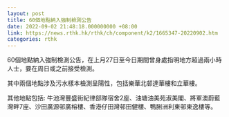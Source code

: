 ```yaml
---
layout: post
title: 60個地點納入強制檢測公告
date: 2022-09-02 21:48:18.000000000 +08:00
link: https://news.rthk.hk/rthk/ch/component/k2/1665347-20220902.htm
categories: rthk
---
```


60個地點納入強制檢測公告，在上月27日至今日期間曾身處指明地方超過兩小時人士，要在周日或之前接受檢測。

其中兩個地點涉及污水樣本檢測呈陽性，包括樂華北邨達華樓和立華樓。

其他地點包括: 牛池灣豐盛街紀律部隊宿舍2座、油塘油美苑淑美閣、將軍澳蔚藍灣畔7座、沙田廣源邨廣榕樓、香港仔田灣邨田健樓、鴨脷洲利東邨東逸樓等。
